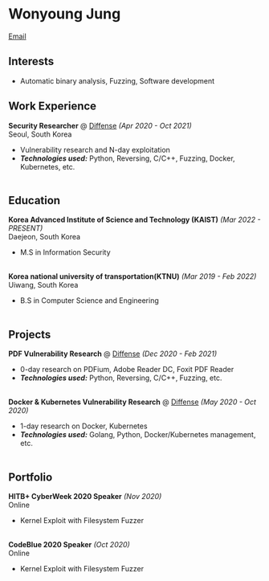 # Wonyoung Jung
[Email](mailto:wonyoung.jung@kaist.ac.kr)

## Interests
- Automatic binary analysis, Fuzzing, Software development

## Work Experience
**Security Researcher** @ [Diffense](https://diffense.com/) _(Apr 2020 - Oct 2021)_ <br>
Seoul, South Korea
  - Vulnerability research and N-day exploitation
  - **_Technologies used:_** Python, Reversing, C/C++, Fuzzing, Docker, Kubernetes, etc.
<br><br>

## Education
**Korea Advanced Institute of Science and Technology (KAIST)** _(Mar 2022 - PRESENT)_ <br>
Daejeon, South Korea
  - M.S in Information Security
<br><br>

**Korea national university of transportation(KTNU)** _(Mar 2019 - Feb 2022)_ <br>
Uiwang, South Korea
  - B.S in Computer Science and Engineering
<br><br>

## Projects
**PDF Vulnerability Research** @ [Diffense](https://diffense.com/) _(Dec 2020 - Feb 2021)_ <br>
  - 0-day research on PDFium, Adobe Reader DC, Foxit PDF Reader
  - **_Technologies used:_** Python, Reversing, C/C++, Fuzzing, etc.
<br><br>

**Docker & Kubernetes Vulnerability Research** @ [Diffense](https://diffense.com/) _(May 2020 - Oct 2020)_ <br>
  - 1-day research on Docker, Kubernetes
  - **_Technologies used:_** Golang, Python, Docker/Kubernetes management, etc.
<br><br>

## Portfolio
**HITB+ CyberWeek 2020 Speaker** _(Nov 2020)_ <br>
Online
  - Kernel Exploit with Filesystem Fuzzer
<br><br>

**CodeBlue 2020 Speaker** _(Oct 2020)_ <br>
Online
  - Kernel Exploit with Filesystem Fuzzer
<br><br>
